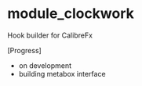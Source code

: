 # module_clockwork
Hook builder for CalibreFx

[Progress]
- on development
- building metabox interface
